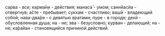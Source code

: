 сарва - все; карма̄н̣и - действия; манаса̄ - умом; саннйасйа - отвергнув; а̄сте - пребывает; сукхам - счастливо; ваш́ӣ - владеющий собой; нава-два̄ре - с девятью вратами; пуре - в городе; дехӣ - обусловленная душа; на - не; эва - безусловно; курван - делающий; на - не; ка̄райан - становящийся причиной действий.